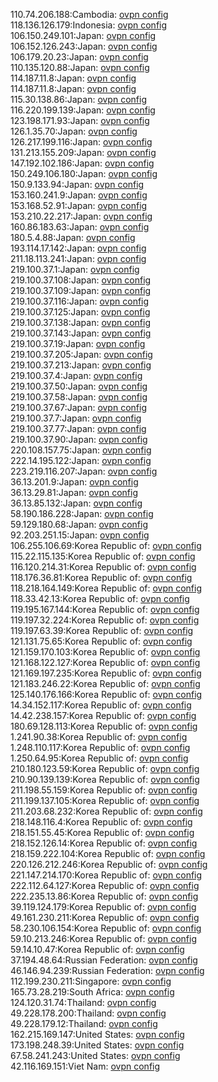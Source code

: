 110.74.206.188:Cambodia: [ovpn config](vpn/110_74_206_188.ovpn)  
118.136.126.179:Indonesia: [ovpn config](vpn/118_136_126_179.ovpn)  
106.150.249.101:Japan: [ovpn config](vpn/106_150_249_101.ovpn)  
106.152.126.243:Japan: [ovpn config](vpn/106_152_126_243.ovpn)  
106.179.20.23:Japan: [ovpn config](vpn/106_179_20_23.ovpn)  
110.135.120.88:Japan: [ovpn config](vpn/110_135_120_88.ovpn)  
114.187.11.8:Japan: [ovpn config](vpn/114_187_11_8.ovpn)  
114.187.11.8:Japan: [ovpn config](vpn/114_187_11_8.ovpn)  
115.30.138.86:Japan: [ovpn config](vpn/115_30_138_86.ovpn)  
116.220.199.139:Japan: [ovpn config](vpn/116_220_199_139.ovpn)  
123.198.171.93:Japan: [ovpn config](vpn/123_198_171_93.ovpn)  
126.1.35.70:Japan: [ovpn config](vpn/126_1_35_70.ovpn)  
126.217.199.116:Japan: [ovpn config](vpn/126_217_199_116.ovpn)  
131.213.155.209:Japan: [ovpn config](vpn/131_213_155_209.ovpn)  
147.192.102.186:Japan: [ovpn config](vpn/147_192_102_186.ovpn)  
150.249.106.180:Japan: [ovpn config](vpn/150_249_106_180.ovpn)  
150.9.133.94:Japan: [ovpn config](vpn/150_9_133_94.ovpn)  
153.160.241.9:Japan: [ovpn config](vpn/153_160_241_9.ovpn)  
153.168.52.91:Japan: [ovpn config](vpn/153_168_52_91.ovpn)  
153.210.22.217:Japan: [ovpn config](vpn/153_210_22_217.ovpn)  
160.86.183.63:Japan: [ovpn config](vpn/160_86_183_63.ovpn)  
180.5.4.88:Japan: [ovpn config](vpn/180_5_4_88.ovpn)  
193.114.17.142:Japan: [ovpn config](vpn/193_114_17_142.ovpn)  
211.18.113.241:Japan: [ovpn config](vpn/211_18_113_241.ovpn)  
219.100.37.1:Japan: [ovpn config](vpn/219_100_37_1.ovpn)  
219.100.37.108:Japan: [ovpn config](vpn/219_100_37_108.ovpn)  
219.100.37.109:Japan: [ovpn config](vpn/219_100_37_109.ovpn)  
219.100.37.116:Japan: [ovpn config](vpn/219_100_37_116.ovpn)  
219.100.37.125:Japan: [ovpn config](vpn/219_100_37_125.ovpn)  
219.100.37.138:Japan: [ovpn config](vpn/219_100_37_138.ovpn)  
219.100.37.143:Japan: [ovpn config](vpn/219_100_37_143.ovpn)  
219.100.37.19:Japan: [ovpn config](vpn/219_100_37_19.ovpn)  
219.100.37.205:Japan: [ovpn config](vpn/219_100_37_205.ovpn)  
219.100.37.213:Japan: [ovpn config](vpn/219_100_37_213.ovpn)  
219.100.37.4:Japan: [ovpn config](vpn/219_100_37_4.ovpn)  
219.100.37.50:Japan: [ovpn config](vpn/219_100_37_50.ovpn)  
219.100.37.58:Japan: [ovpn config](vpn/219_100_37_58.ovpn)  
219.100.37.67:Japan: [ovpn config](vpn/219_100_37_67.ovpn)  
219.100.37.7:Japan: [ovpn config](vpn/219_100_37_7.ovpn)  
219.100.37.77:Japan: [ovpn config](vpn/219_100_37_77.ovpn)  
219.100.37.90:Japan: [ovpn config](vpn/219_100_37_90.ovpn)  
220.108.157.75:Japan: [ovpn config](vpn/220_108_157_75.ovpn)  
222.14.195.122:Japan: [ovpn config](vpn/222_14_195_122.ovpn)  
223.219.116.207:Japan: [ovpn config](vpn/223_219_116_207.ovpn)  
36.13.201.9:Japan: [ovpn config](vpn/36_13_201_9.ovpn)  
36.13.29.81:Japan: [ovpn config](vpn/36_13_29_81.ovpn)  
36.13.85.132:Japan: [ovpn config](vpn/36_13_85_132.ovpn)  
58.190.186.228:Japan: [ovpn config](vpn/58_190_186_228.ovpn)  
59.129.180.68:Japan: [ovpn config](vpn/59_129_180_68.ovpn)  
92.203.251.15:Japan: [ovpn config](vpn/92_203_251_15.ovpn)  
106.255.106.69:Korea Republic of: [ovpn config](vpn/106_255_106_69.ovpn)  
115.22.115.135:Korea Republic of: [ovpn config](vpn/115_22_115_135.ovpn)  
116.120.214.31:Korea Republic of: [ovpn config](vpn/116_120_214_31.ovpn)  
118.176.36.81:Korea Republic of: [ovpn config](vpn/118_176_36_81.ovpn)  
118.218.164.149:Korea Republic of: [ovpn config](vpn/118_218_164_149.ovpn)  
118.33.42.13:Korea Republic of: [ovpn config](vpn/118_33_42_13.ovpn)  
119.195.167.144:Korea Republic of: [ovpn config](vpn/119_195_167_144.ovpn)  
119.197.32.224:Korea Republic of: [ovpn config](vpn/119_197_32_224.ovpn)  
119.197.63.39:Korea Republic of: [ovpn config](vpn/119_197_63_39.ovpn)  
121.131.75.65:Korea Republic of: [ovpn config](vpn/121_131_75_65.ovpn)  
121.159.170.103:Korea Republic of: [ovpn config](vpn/121_159_170_103.ovpn)  
121.168.122.127:Korea Republic of: [ovpn config](vpn/121_168_122_127.ovpn)  
121.169.197.235:Korea Republic of: [ovpn config](vpn/121_169_197_235.ovpn)  
121.183.246.22:Korea Republic of: [ovpn config](vpn/121_183_246_22.ovpn)  
125.140.176.166:Korea Republic of: [ovpn config](vpn/125_140_176_166.ovpn)  
14.34.152.117:Korea Republic of: [ovpn config](vpn/14_34_152_117.ovpn)  
14.42.238.157:Korea Republic of: [ovpn config](vpn/14_42_238_157.ovpn)  
180.69.128.113:Korea Republic of: [ovpn config](vpn/180_69_128_113.ovpn)  
1.241.90.38:Korea Republic of: [ovpn config](vpn/1_241_90_38.ovpn)  
1.248.110.117:Korea Republic of: [ovpn config](vpn/1_248_110_117.ovpn)  
1.250.64.95:Korea Republic of: [ovpn config](vpn/1_250_64_95.ovpn)  
210.180.123.59:Korea Republic of: [ovpn config](vpn/210_180_123_59.ovpn)  
210.90.139.139:Korea Republic of: [ovpn config](vpn/210_90_139_139.ovpn)  
211.198.55.159:Korea Republic of: [ovpn config](vpn/211_198_55_159.ovpn)  
211.199.137.105:Korea Republic of: [ovpn config](vpn/211_199_137_105.ovpn)  
211.203.68.232:Korea Republic of: [ovpn config](vpn/211_203_68_232.ovpn)  
218.148.116.4:Korea Republic of: [ovpn config](vpn/218_148_116_4.ovpn)  
218.151.55.45:Korea Republic of: [ovpn config](vpn/218_151_55_45.ovpn)  
218.152.126.14:Korea Republic of: [ovpn config](vpn/218_152_126_14.ovpn)  
218.159.222.104:Korea Republic of: [ovpn config](vpn/218_159_222_104.ovpn)  
220.126.212.246:Korea Republic of: [ovpn config](vpn/220_126_212_246.ovpn)  
221.147.214.170:Korea Republic of: [ovpn config](vpn/221_147_214_170.ovpn)  
222.112.64.127:Korea Republic of: [ovpn config](vpn/222_112_64_127.ovpn)  
222.235.13.86:Korea Republic of: [ovpn config](vpn/222_235_13_86.ovpn)  
39.119.124.179:Korea Republic of: [ovpn config](vpn/39_119_124_179.ovpn)  
49.161.230.211:Korea Republic of: [ovpn config](vpn/49_161_230_211.ovpn)  
58.230.106.154:Korea Republic of: [ovpn config](vpn/58_230_106_154.ovpn)  
59.10.213.246:Korea Republic of: [ovpn config](vpn/59_10_213_246.ovpn)  
59.14.10.47:Korea Republic of: [ovpn config](vpn/59_14_10_47.ovpn)  
37.194.48.64:Russian Federation: [ovpn config](vpn/37_194_48_64.ovpn)  
46.146.94.239:Russian Federation: [ovpn config](vpn/46_146_94_239.ovpn)  
112.199.230.211:Singapore: [ovpn config](vpn/112_199_230_211.ovpn)  
165.73.28.219:South Africa: [ovpn config](vpn/165_73_28_219.ovpn)  
124.120.31.74:Thailand: [ovpn config](vpn/124_120_31_74.ovpn)  
49.228.178.200:Thailand: [ovpn config](vpn/49_228_178_200.ovpn)  
49.228.179.12:Thailand: [ovpn config](vpn/49_228_179_12.ovpn)  
162.215.169.147:United States: [ovpn config](vpn/162_215_169_147.ovpn)  
173.198.248.39:United States: [ovpn config](vpn/173_198_248_39.ovpn)  
67.58.241.243:United States: [ovpn config](vpn/67_58_241_243.ovpn)  
42.116.169.151:Viet Nam: [ovpn config](vpn/42_116_169_151.ovpn)  
